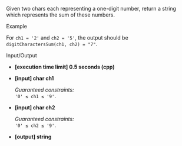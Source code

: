
Given two chars each representing a one-digit number, return a string which represents the sum of these numbers.

Example

For  `ch1 = '2'`  and  `ch2 = '5'`, the output should be  
`digitCharactersSum(ch1, ch2) = "7"`.

Input/Output

-   **[execution time limit] 0.5 seconds (cpp)**
    
-   **[input] char ch1**
    
    _Guaranteed constraints:_  
    `'0' ≤ ch1 ≤ '9'`.
    
-   **[input] char ch2**
    
    _Guaranteed constraints:_  
    `'0' ≤ ch2 ≤ '9'`.
    
-   **[output] string**